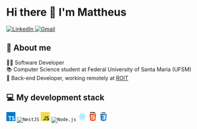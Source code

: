 # Hi there 👋 I'm Mattheus

<a href="https://www.linkedin.com/in/mattheuseinloft/" rel="noopener noreferrer">
  <img alt="LinkedIn" src="https://img.shields.io/badge/-LinkedIn-blue?style=flat-square&logo=Linkedin&logoColor=white"/>
</a>

<a href="mailto:mattheuseinloft@gmail.com" rel="noopener noreferrer">
  <img alt="Gmail" src="https://img.shields.io/badge/-Gmail-D44638?style=flat-square&logo=Gmail&logoColor=white"/>
</a>

## :thinking: About me

:man_technologist: Software Developer  
:books: Computer Science student at Federal University of Santa Maria (UFSM)  
:briefcase: Back-end Developer, working remotely at [ROIT](https://github.com/roitinnovation)  

## :computer: My development stack

<code><img height="24" alt="TypeScript" src="https://raw.githubusercontent.com/github/explore/80688e429a7d4ef2fca1e82350fe8e3517d3494d/topics/typescript/typescript.png"></code>
<code><img height="24" alt="NestJS" src="https://camo.githubusercontent.com/5f54c0817521724a2deae8dedf0c280a589fd0aa9bffd7f19fa6254bb52e996a/68747470733a2f2f6e6573746a732e636f6d2f696d672f6c6f676f2d736d616c6c2e737667"></code>
<code><img height="24" alt="JavaScript" src="https://raw.githubusercontent.com/github/explore/80688e429a7d4ef2fca1e82350fe8e3517d3494d/topics/javascript/javascript.png"></code>
<code><img height="24" alt="Node.js" src="https://user-images.githubusercontent.com/1680157/87443758-4a5f9600-c5cc-11ea-8f63-92e126a1145b.png"></code>
<code><img height="24" alt="React" src="https://raw.githubusercontent.com/github/explore/80688e429a7d4ef2fca1e82350fe8e3517d3494d/topics/react/react.png"></code>
<code><img height="24" alt="HTML" src="https://raw.githubusercontent.com/github/explore/80688e429a7d4ef2fca1e82350fe8e3517d3494d/topics/html/html.png"></code>
<code><img height="24" alt="CSS" src="https://raw.githubusercontent.com/github/explore/80688e429a7d4ef2fca1e82350fe8e3517d3494d/topics/css/css.png"></code>

<!--
**mattheuseinloft/mattheuseinloft** is a ✨ _special_ ✨ repository because its `README.md` (this file) appears on your GitHub profile.

Here are some ideas to get you started:

- 🔭 I’m currently working on ...
- 🌱 I’m currently learning ...
- 👯 I’m looking to collaborate on ...
- 🤔 I’m looking for help with ...
- 💬 Ask me about ...
- 📫 How to reach me: ...
- 😄 Pronouns: ...
- ⚡ Fun fact: ...
-->
